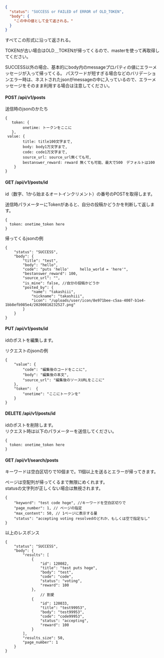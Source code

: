 ```json
{
  "status": "SUCCESS or FAILED of ERROR of OLD_TOKEN",
  "body": {
    "この中の値として全て返される。"
  }
}
```
すべてこの形式に沿って返される。

TOKENが古い場合はOLD＿TOKENが帰ってくるので、masterを使って再取得してください。

SUCCESS以外の場合、基本的にbody内のmessageプロパティの値にエラーメッセージが入って帰ってくる。
パスワードが短すぎる場合などのバリデーションエラー時は、ネストされたjsonがmessageの中に入っているので、エラーメッセージをそのまま利用する場合は注意してください。

#### POST /api/v1/posts

送信時のjsonのかたち

```
{
   token: { 
        onetime: トークンをここに
   },
 value: {
        title: title100文字まで, 
        body: body1万文字まで,
        code: code1万文字まで,
        source_url: source_url無くても可, 
        bestanswer_reward: reward 無くても可能、最大で500　デフォルトは100
    } 
}
```

#### GET /api/v1/posts/id

id（数字、1から始まるオートインクリメント）の番号のPOSTを取得します。

送信時パラメーターにTokenがあると、自分の投稿かどうかを判断して返します。

```
{
  token: onetime_token here
}
```

帰ってくるjsonの例

```
{
    "status": "SUCCESS",
    "body": {
        "title": "test",
        "body": "hello",
        "code": "puts 'hello'     hello_world = 'here'",
        "bestanswer_reward": 100,
        "source_url": "",
        "is_mine": false, //自分の投稿かどうか
        "posted_by": {
            "name": "takashiii",
            "nickname": "takashiii",
            "icon": "/uploads/user/icon/8e971bee-c5aa-4007-b1e4-1bb8efb985e4/20200816232527.png"
        }
    }
}
```

#### PUT /api/v1/posts/id

idのポストを編集します。

リクエストのjsonの例

```
{
    "value": {
        "code": "編集後のコードをここに",
        "body": "編集後の本文",
        "source_url": "編集後のソースURLをここに"
    },
    "token":  {
        "onetime": "ここにトークンを"
    }
}
```

#### DELETE /api/v1/posts/id

idのポストを削除します。  
リクエスト時は以下のパラメーターを送信してください。
```
{
  token: onetime_token here
}
```

#### GET /api/v1/search/posts

キーワードは空白区切りで10個まで。11個以上を送るとエラーが帰ってきます。

ページは空配列が帰ってくるまで無限にめくれます。  
statusの文字列が正しくない場合は無視されます。  
```
{
    "keyword": "test code hoge", //キーワードを空白区切りで
    "page_number": 1, // ページの指定
    "max_content": 50, // 1ページに表示する量
    "status": "accepting voting resolvedのどれか、もしくは空で指定なし"
}
```

以上のレスポンス

```
{
    "status": "SUCCESS",
    "body": {
        "results": [
            {
                "id": 120082,
                "title": "test puts hoge",
                "body": "test",
                "code": "code",
                "status": "voting",
                "reward": 100
            },
                // 割愛
            {
                "id": 120033,
                "title": "test99953",
                "body": "test99953",
                "code": "code99953",
                "status": "accepting",
                "reward": 100
            }
        ],
        "results_size": 50,
        "page_number": 1
    }
}
```
